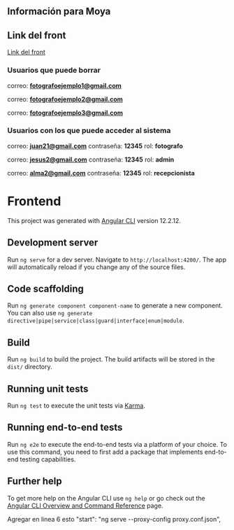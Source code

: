 ## Información para Moya

## Link del front
[Link del front](http://angular-proyecto-integrador.s3-website-us-west-1.amazonaws.com/#/auth/login)

### Usuarios que puede borrar
correo: **fotografoejemplo1@gmail.com**

correo: **fotografoejemplo2@gmail.com**

correo: **fotografoejemplo3@gmail.com**

### Usuarios con los que puede acceder al sistema
correo: **juan21@gmail.com**          contraseña: **12345**     rol: **fotografo**

correo: **jesus2@gmail.com**          contraseña: **12345**     rol: **admin**

correo: **alma2@gmail.com**           contraseña: **12345**     rol: **recepcionista**





# Frontend

This project was generated with [Angular CLI](https://github.com/angular/angular-cli) version 12.2.12.

## Development server

Run `ng serve` for a dev server. Navigate to `http://localhost:4200/`. The app will automatically reload if you change any of the source files.

## Code scaffolding

Run `ng generate component component-name` to generate a new component. You can also use `ng generate directive|pipe|service|class|guard|interface|enum|module`.

## Build

Run `ng build` to build the project. The build artifacts will be stored in the `dist/` directory.

## Running unit tests

Run `ng test` to execute the unit tests via [Karma](https://karma-runner.github.io).

## Running end-to-end tests

Run `ng e2e` to execute the end-to-end tests via a platform of your choice. To use this command, you need to first add a package that implements end-to-end testing capabilities.

## Further help

To get more help on the Angular CLI use `ng help` or go check out the [Angular CLI Overview and Command Reference](https://angular.io/cli) page.


Agregar en linea 6 esto
"start": "ng serve --proxy-config proxy.conf.json",

